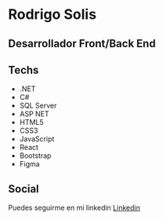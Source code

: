 # Rodrigo Solis
## Desarrollador Front/Back End 


## Techs
- .NET
-  C#
-  SQL Server
-  ASP NET
-  HTML5
-  CSS3
-  JavaScript
-  React
-  Bootstrap
-  Figma

## Social

Puedes seguirme en mi linkedin  [Linkedin](https://www.linkedin.com/in/rodrigo-solis-142815257/)



